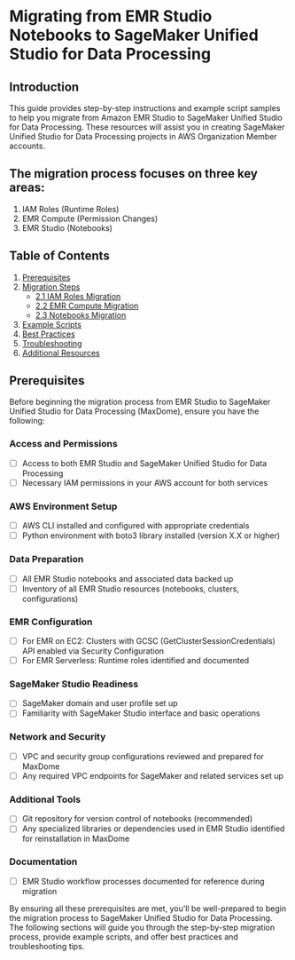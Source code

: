 # Migrating from EMR Studio Notebooks to SageMaker Unified Studio for Data Processing

## Introduction

This guide provides step-by-step instructions and example script samples to help you migrate from Amazon EMR Studio to SageMaker Unified Studio for Data Processing. These resources will assist you in creating SageMaker Unified Studio for Data Processing projects in AWS Organization Member accounts.

## The migration process focuses on three key areas:

1. IAM Roles (Runtime Roles)
2. EMR Compute (Permission Changes)
3. EMR Studio (Notebooks)

## Table of Contents

1. [Prerequisites](#prerequisites)
2. [Migration Steps](#migration-steps)
   - [2.1 IAM Roles Migration](#21-iam-roles-migration)
   - [2.2 EMR Compute Migration](#22-emr-compute-migration)
   - [2.3 Notebooks Migration](#23-notebooks-migration)
3. [Example Scripts](#example-scripts)
4. [Best Practices](#best-practices)
5. [Troubleshooting](#troubleshooting)
6. [Additional Resources](#additional-resources)

## Prerequisites

Before beginning the migration process from EMR Studio to SageMaker Unified Studio for Data Processing (MaxDome), ensure you have the following:

### Access and Permissions
- [ ] Access to both EMR Studio and SageMaker Unified Studio for Data Processing
- [ ] Necessary IAM permissions in your AWS account for both services

### AWS Environment Setup
- [ ] AWS CLI installed and configured with appropriate credentials
- [ ] Python environment with boto3 library installed (version X.X or higher)

### Data Preparation
- [ ] All EMR Studio notebooks and associated data backed up
- [ ] Inventory of all EMR Studio resources (notebooks, clusters, configurations)

### EMR Configuration
- [ ] For EMR on EC2: Clusters with GCSC (GetClusterSessionCredentials) API enabled via Security Configuration
- [ ] For EMR Serverless: Runtime roles identified and documented

### SageMaker Studio Readiness
- [ ] SageMaker domain and user profile set up
- [ ] Familiarity with SageMaker Studio interface and basic operations

### Network and Security
- [ ] VPC and security group configurations reviewed and prepared for MaxDome
- [ ] Any required VPC endpoints for SageMaker and related services set up

### Additional Tools
- [ ] Git repository for version control of notebooks (recommended)
- [ ] Any specialized libraries or dependencies used in EMR Studio identified for reinstallation in MaxDome

### Documentation
- [ ] EMR Studio workflow processes documented for reference during migration

By ensuring all these prerequisites are met, you'll be well-prepared to begin the migration process to SageMaker Unified Studio for Data Processing. The following sections will guide you through the step-by-step migration process, provide example scripts, and offer best practices and troubleshooting tips.
